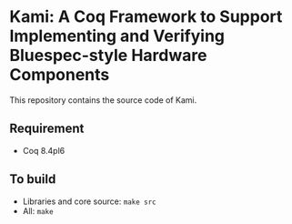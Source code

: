 Kami: A Coq Framework to Support Implementing and Verifying Bluespec-style Hardware Components
==============================================================================================

This repository contains the source code of Kami.

Requirement
-----------

- Coq 8.4pl6

To build
--------

- Libraries and core source: `make src`
- All: `make`

